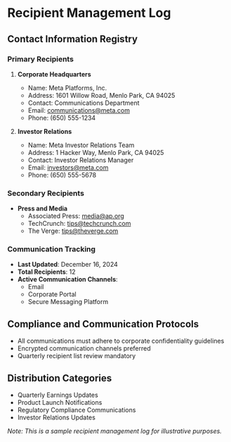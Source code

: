 # Recipient Management Log

## Contact Information Registry

### Primary Recipients
1. **Corporate Headquarters**
   - Name: Meta Platforms, Inc.
   - Address: 1601 Willow Road, Menlo Park, CA 94025
   - Contact: Communications Department
   - Email: communications@meta.com
   - Phone: (650) 555-1234

2. **Investor Relations**
   - Name: Meta Investor Relations Team
   - Address: 1 Hacker Way, Menlo Park, CA 94025
   - Contact: Investor Relations Manager
   - Email: investors@meta.com
   - Phone: (650) 555-5678

### Secondary Recipients
- **Press and Media**
  - Associated Press: media@ap.org
  - TechCrunch: tips@techcrunch.com
  - The Verge: tips@theverge.com

### Communication Tracking
- **Last Updated**: December 16, 2024
- **Total Recipients**: 12
- **Active Communication Channels**: 
  - Email
  - Corporate Portal
  - Secure Messaging Platform

## Compliance and Communication Protocols
- All communications must adhere to corporate confidentiality guidelines
- Encrypted communication channels preferred
- Quarterly recipient list review mandatory

## Distribution Categories
- Quarterly Earnings Updates
- Product Launch Notifications
- Regulatory Compliance Communications
- Investor Relations Updates

*Note: This is a sample recipient management log for illustrative purposes.*